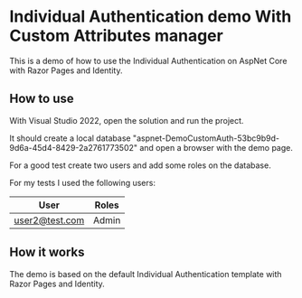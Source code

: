 # Individual Authentication demo With Custom Attributes manager

This is a demo of how to use the Individual Authentication on AspNet Core with Razor Pages and Identity.

## How to use

With Visual Studio 2022, open the solution and run the project.

It should create a local database "aspnet-DemoCustomAuth-53bc9b9d-9d6a-45d4-8429-2a2761773502" and open a browser with the demo page.

For a good test create two users and add some roles on the database.

For my tests I used the following users:

| User | Roles |
| ---- | ----- |
user2@test.com | Admin

## How it works

The demo is based on the default Individual Authentication template with Razor Pages and Identity.

